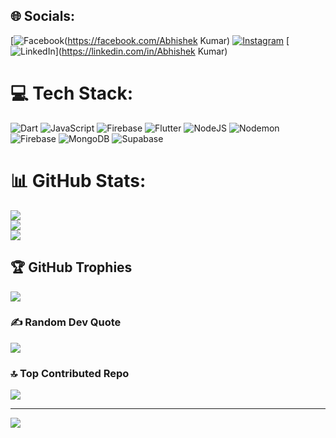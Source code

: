 
## 🌐 Socials:
[![Facebook](https://img.shields.io/badge/Facebook-%231877F2.svg?logo=Facebook&logoColor=white)(https://facebook.com/Abhishek Kumar) [![Instagram](https://img.shields.io/badge/Instagram-%23E4405F.svg?logo=Instagram&logoColor=white)](https://instagram.com/abhishek934130) [![LinkedIn](https://img.shields.io/badge/LinkedIn-%230077B5.svg?logo=linkedin&logoColor=white)](https://linkedin.com/in/Abhishek Kumar) 

# 💻 Tech Stack:
![Dart](https://img.shields.io/badge/dart-%230175C2.svg?style=for-the-badge&logo=dart&logoColor=white) ![JavaScript](https://img.shields.io/badge/javascript-%23323330.svg?style=for-the-badge&logo=javascript&logoColor=%23F7DF1E) ![Firebase](https://img.shields.io/badge/firebase-%23039BE5.svg?style=for-the-badge&logo=firebase) ![Flutter](https://img.shields.io/badge/Flutter-%2302569B.svg?style=for-the-badge&logo=Flutter&logoColor=white) ![NodeJS](https://img.shields.io/badge/node.js-6DA55F?style=for-the-badge&logo=node.js&logoColor=white) ![Nodemon](https://img.shields.io/badge/NODEMON-%23323330.svg?style=for-the-badge&logo=nodemon&logoColor=%BBDEAD) ![Firebase](https://img.shields.io/badge/firebase-a08021?style=for-the-badge&logo=firebase&logoColor=ffcd34) ![MongoDB](https://img.shields.io/badge/MongoDB-%234ea94b.svg?style=for-the-badge&logo=mongodb&logoColor=white) ![Supabase](https://img.shields.io/badge/Supabase-3ECF8E?style=for-the-badge&logo=supabase&logoColor=white)
# 📊 GitHub Stats:
![](https://github-readme-stats.vercel.app/api?username=Unim26&theme=dark&hide_border=false&include_all_commits=true&count_private=true)<br/>
![](https://github-readme-streak-stats.herokuapp.com/?user=Unim26&theme=dark&hide_border=false)<br/>
![](https://github-readme-stats.vercel.app/api/top-langs/?username=Unim26&theme=dark&hide_border=false&include_all_commits=true&count_private=true&layout=compact)

## 🏆 GitHub Trophies
![](https://github-profile-trophy.vercel.app/?username=Unim26&theme=tokyonight&no-frame=false&no-bg=true&margin-w=4)

### ✍️ Random Dev Quote
![](https://quotes-github-readme.vercel.app/api?type=horizontal&theme=radical)

### 🔝 Top Contributed Repo
![](https://github-contributor-stats.vercel.app/api?username=Unim26&limit=5&theme=radical&combine_all_yearly_contributions=true)

---
[![](https://visitcount.itsvg.in/api?id=Unim26&icon=0&color=0)](https://visitcount.itsvg.in)

<!-- Proudly created with GPRM ( https://gprm.itsvg.in ) -->
